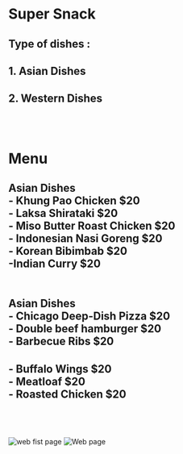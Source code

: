 # Super Snack 
## **Type of dishes :** <br>
## 1. Asian  Dishes
## 2. Western Dishes <br> <br><br>


# Menu
## **Asian Dishes**  <br> - Khung Pao Chicken     $20 <br> - Laksa Shirataki $20 <br>- Miso Butter Roast Chicken $20 <br>- Indonesian Nasi Goreng $20 <br> - Korean Bibimbab $20 <br>-Indian Curry  $20 <br><br>
## **Asian Dishes** <br>- Chicago Deep-Dish Pizza $20 <br>- Double beef hamburger  $20<br>- Barbecue Ribs $20
## - Buffalo Wings $20 <br> - Meatloaf $20 <br>- Roasted Chicken $20 <br><br>
<br>

![web fist page ](https://www3.0zz0.com/2023/05/09/13/129166094.png)
![Web page ](https://www12.0zz0.com/2023/05/09/11/950158444.png)

